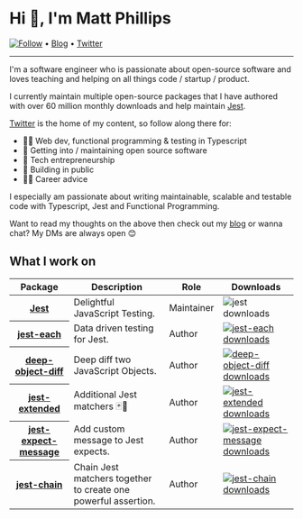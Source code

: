 # Hi 👋, I'm Matt Phillips

[![Follow](https://img.shields.io/twitter/follow/mattphillipsio?style=social)](https://twitter.com/intent/follow?screen_name=mattphillipsio&tw_p=followbutton)
•
[Blog](https://mattphillips.io)
•
[Twitter](https://twitter.com/mattphillipsio)

---

I'm a software engineer who is passionate about open-source software and loves teaching and helping on all things code / startup / product.

I currently maintain multiple open-source packages that I have authored with over 60 million monthly downloads and help maintain [Jest](https://github.com/facebook/jest).

[Twitter](https://twitter.com/intent/follow?screen_name=mattphillipsio&tw_p=followbutton) is the home of my content, so follow along there for:

 - 👨‍💻 Web dev, functional programming & testing in Typescript
 - 🤩 Getting into / maintaining open source software
 - 💸 Tech entrepreneurship
 - 📢 Building in public
 - 🧑‍🚀 Career advice

I especially am passionate about writing maintainable, scalable and testable code with Typescript, Jest and Functional Programming. 

Want to read my thoughts on the above then check out my [blog](https://mattphillips.io) or wanna chat? My DMs are always open 😊

## What I work on

<table>
  <thead>
    <th>Package</th>
    <th>Description</th>
    <th>Role</th>
    <th>Downloads</th>
  </thead>
  <tbody>
    <tr>
      <th><a href="https://github.com/facebook/jest">Jest</a></th>
      <td>Delightful JavaScript Testing.</td>
      <td>Maintainer</td>
      <td><img src="https://img.shields.io/npm/dm/jest.svg?style=flat-square" alt="jest downloads" /></td>
    </tr>
    <tr>
      <th><a href="https://github.com/facebook/jest/tree/main/packages/jest-each">jest-each</a></th>
      <td>Data driven testing for Jest.</td>
      <td>Author</td>
      <td>
        <a href="http://npm-stat.com/charts.html?package=jest-each&from=2017-03-21">
          <img src="https://img.shields.io/npm/dm/jest-each.svg?style=flat-square" alt="jest-each downloads" />
        </a>
      </td>
    </tr>
    <tr>
      <th><a href="https://github.com/mattphillips/deep-object-diff">deep-object-diff</a></th>
      <td>Deep diff two JavaScript Objects.</td>
      <td>Author</td>
      <td>
        <a href="http://npm-stat.com/charts.html?package=deep-object-diff&from=2016-11-23">
          <img src="https://img.shields.io/npm/dm/deep-object-diff.svg?style=flat-square" alt="deep-object-diff downloads" />
        </a>
      </td>
    </tr>
    <tr>
      <th><a href="https://github.com/jest-community/jest-extended">jest-extended</a></th>
      <td>Additional Jest matchers 🃏💪</td>
      <td>Author</td>
      <td>
        <a href="http://npm-stat.com/charts.html?package=jest-extended&from=2017-09-14">
          <img src="https://img.shields.io/npm/dm/jest-extended.svg?style=flat-square" alt="jest-extended downloads" />
        </a>
      </td>
    </tr>
    <tr>
      <th><a href="https://github.com/mattphillips/jest-expect-message">jest-expect-message</a></th>
      <td>Add custom message to Jest expects.</td>
      <td>Author</td>
      <td>
        <a href="http://npm-stat.com/charts.html?package=jest-expect-message&from=2017-09-14">
          <img src="https://img.shields.io/npm/dm/jest-expect-message.svg?style=flat-square" alt="jest-expect-message downloads" />
        </a>
      </td>
    </tr>
    <tr>
      <th><a href="https://github.com/mattphillips/jest-chain">jest-chain</a></th>
      <td>Chain Jest matchers together to create one powerful assertion.</td>
      <td>Author</td>
      <td>
        <a href="http://npm-stat.com/charts.html?package=jest-chain&from=2017-09-14">
          <img src="https://img.shields.io/npm/dm/jest-chain.svg?style=flat-square" alt="jest-chain downloads" />
        </a>
      </td>
    </tr>
  </tbody>
</table>
